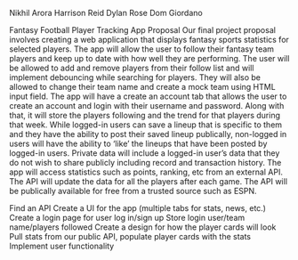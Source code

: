 Nikhil Arora
Harrison Reid
Dylan Rose
Dom Giordano

Fantasy Football Player Tracking App Proposal
Our final project proposal involves creating a web application that displays fantasy sports statistics for selected players. The app will allow the user to follow their fantasy team players and keep up to date with how well they are performing. The user will be allowed to add and remove players from their follow list and will implement debouncing while searching for players. They will also be allowed to change their team name and create a mock team using HTML input field. The app will have a create an account tab that allows the user to create an account and login with their username and password. Along with that, it will store the players following and the trend for that players during that week. While logged-in users can save a lineup that is specific to them and they have the ability to post their saved lineup publically, non-logged in users will have the ability to ‘like’ the lineups that have been posted by logged-in users. Private data will include a logged-in user’s data that they do not wish to share publicly  including record and transaction history. The app will access statistics such as points, ranking, etc from an external API. The API will update the data for all the players after each game. The API will be publically available for free from a trusted source such as ESPN.

Find an API
Create a UI for the app (multiple tabs for stats, news, etc.)
Create a login page for user log in/sign up
Store login user/team name/players followed 
Create a design for how the player cards will look
Pull stats from our public API, populate player cards with the stats
Implement user functionality
